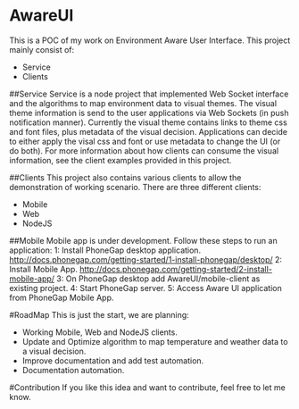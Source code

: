# AwareUI
This is a POC of my work on Environment Aware User Interface. This project mainly consist of:
  - Service
  - Clients
  
##Service
Service is a node project that implemented Web Socket interface and the algorithms to map environment data to visual themes. The visual theme information is send to the user applications via Web Sockets (in push notification manner). Currently the visual theme contains links to theme css and font files, plus metadata of the visual decision. Applications can decide to either apply the visal css and font or use metadata to change the UI (or do both). For more information about how clients can consume the visual information, see the client examples provided in this project.

##Clients
This project also contains various clients to allow the demonstration of working scenario. There are three different clients:
  - Mobile
  - Web
  - NodeJS

##Mobile
Mobile app is under development. Follow these steps to run an application:
  1: Install PhoneGap desktop application. http://docs.phonegap.com/getting-started/1-install-phonegap/desktop/
  2: Install Mobile App. http://docs.phonegap.com/getting-started/2-install-mobile-app/
  3: On PhoneGap desktop add AwareUI/mobile-client as existing project.
  4: Start PhoneGap server.
  5: Access Aware UI application from PhoneGap Mobile App.
  
#RoadMap
This is just the start, we are planning:

- Working Mobile, Web and NodeJS clients.
- Update and Optimize algorithm to map temperature and weather data to a visual decision.
- Improve documentation and add test automation.
- Documentation automation.

#Contribution
If you like this idea and want to contribute, feel free to let me know. 

